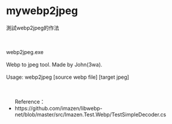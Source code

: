 # mywebp2jpeg
測試webp2jpeg的作法
<br><br>


<br>
webp2jpeg.exe<br>
<br>
  Webp to jpeg tool. Made by John(3wa).<br>
<br>
  Usage: webp2jpeg [source webp file] [target jpeg]<br>
<br>
<br>
<ul>Reference：
  <li>https://github.com/imazen/libwebp-net/blob/master/src/Imazen.Test.Webp/TestSimpleDecoder.cs</li>
</ul>


